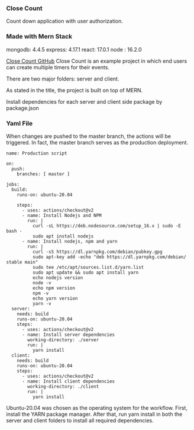 ### Close Count

Count down application with user authorization.

### Made with Mern Stack

mongodb: 4.4.5
express: 4.17.1
react: 17.0.1
node : 16.2.0

[Close Count GitHub](https://github.com/phonist/close_count)
Close Count is an example project in which end users can create multiple timers for their events.

There are two major folders: server and client.

As stated in the title, the project is built on top of MERN.

Install dependencies for each server and client side package by package.json


### Yaml File
When changes are pushed to the master branch, the actions will be triggered. In fact, the master branch serves as the production deployment.

```
name: Production script

on:
  push:
    branches: [ master ]

jobs:
  build:
    runs-on: ubuntu-20.04

    steps:
      - uses: actions/checkout@v2
      - name: Install Nodejs and NPM
        run: |
          curl -sL https://deb.nodesource.com/setup_16.x | sudo -E bash -
          sudo apt install nodejs
      - name: Install nodejs, npm and yarn
        run: |
          curl -sS https://dl.yarnpkg.com/debian/pubkey.gpg
          sudo apt-key add -echo "deb https://dl.yarnpkg.com/debian/ stable main" 
          sudo tee /etc/apt/sources.list.d/yarn.list
          sudo apt update && sudo apt install yarn
          echo nodejs version
          node -v
          echo npm version
          npm -v
          echo yarn version
          yarn -v
  server:
    needs: build
    runs-on: ubuntu-20.04
    steps:
      - uses: actions/checkout@v2
      - name: Install server dependencies
        working-directory: ./server
        run: |
          yarn install
  client:
    needs: build
    runs-on: ubuntu-20.04
    steps:
      - uses: actions/checkout@v2
      - name: Install client dependencies
        working-directory: ./client
        run: |
          yarn install     

```

Ubuntu-20.04 was chosen as the operating system for the workflow.
First, install the YARN package manager.
After that, run yarn install in both the server and client folders to install all required dependencies.
